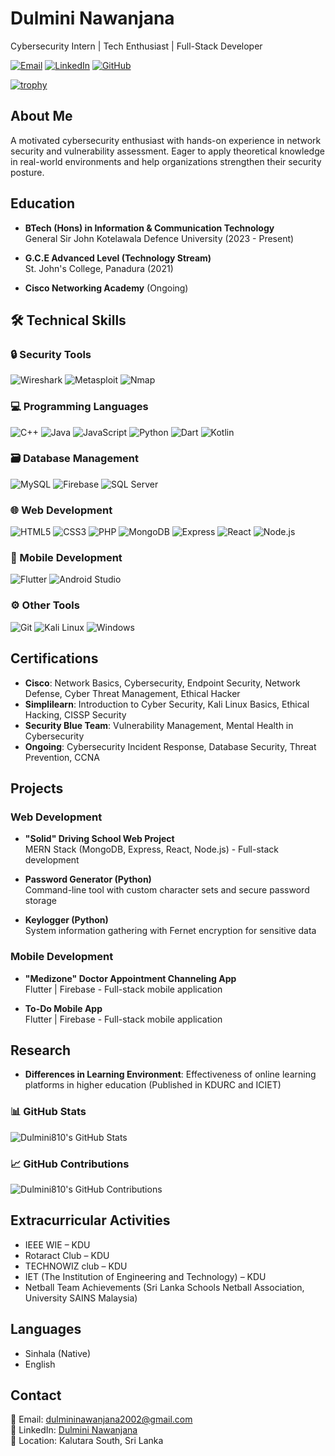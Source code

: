 # Dulmini Nawanjana

Cybersecurity Intern | Tech Enthusiast | Full-Stack Developer

[![Email](https://img.shields.io/badge/Email-dulmininawanjana2002%40gmail.com-red?style=flat&logo=gmail)](mailto:dulmininawanjana2002@gmail.com)
[![LinkedIn](https://img.shields.io/badge/LinkedIn-Dulmini_Nawanjana-blue?style=flat&logo=linkedin)](https://www.linkedin.com/in/dulmininawanjana-815b44266)
[![GitHub](https://img.shields.io/badge/GitHub-Dulmini810-black?style=flat&logo=github)](https://github.com/Dulmini810)

[![trophy](https://github-profile-trophy.vercel.app/?username=Dulmini810&theme=gruvbox)](https://github.com/ryo-ma/github-profile-trophy)


## About Me

A motivated cybersecurity enthusiast with hands-on experience in network security and vulnerability assessment. Eager to apply theoretical knowledge in real-world environments and help organizations strengthen their security posture.

## Education

- **BTech (Hons) in Information & Communication Technology**  
  General Sir John Kotelawala Defence University (2023 - Present)

- **G.C.E Advanced Level (Technology Stream)**  
  St. John's College, Panadura (2021)

- **Cisco Networking Academy** (Ongoing)

## 🛠️ Technical Skills

### 🔒 Security Tools
![Wireshark](https://img.shields.io/badge/Wireshark-1679A7?style=flat&logo=wireshark&logoColor=white)
![Metasploit](https://img.shields.io/badge/Metasploit-252A2F?style=flat&logo=metasploit&logoColor=white)
![Nmap](https://img.shields.io/badge/Nmap-FFFFFF?style=flat&logo=nmap&logoColor=black)

### 💻 Programming Languages
![C++](https://img.shields.io/badge/C++-00599C?style=flat&logo=c%2B%2B&logoColor=white)
![Java](https://img.shields.io/badge/Java-007396?style=flat&logo=java&logoColor=white)
![JavaScript](https://img.shields.io/badge/JavaScript-F7DF1E?style=flat&logo=javascript&logoColor=black)
![Python](https://img.shields.io/badge/Python-3776AB?style=flat&logo=python&logoColor=white)
![Dart](https://img.shields.io/badge/Dart-0175C2?style=flat&logo=dart&logoColor=white)
![Kotlin](https://img.shields.io/badge/Kotlin-7F52FF?style=flat&logo=kotlin&logoColor=white)

### 🗃️ Database Management
![MySQL](https://img.shields.io/badge/MySQL-4479A1?style=flat&logo=mysql&logoColor=white)
![Firebase](https://img.shields.io/badge/Firebase-FFCA28?style=flat&logo=firebase&logoColor=black)
![SQL Server](https://img.shields.io/badge/SQL_Server-CC2927?style=flat&logo=microsoft-sql-server&logoColor=white)

### 🌐 Web Development
![HTML5](https://img.shields.io/badge/HTML5-E34F26?style=flat&logo=html5&logoColor=white)
![CSS3](https://img.shields.io/badge/CSS3-1572B6?style=flat&logo=css3&logoColor=white)
![PHP](https://img.shields.io/badge/PHP-777BB4?style=flat&logo=php&logoColor=white)
![MongoDB](https://img.shields.io/badge/MongoDB-47A248?style=flat&logo=mongodb&logoColor=white)
![Express](https://img.shields.io/badge/Express-000000?style=flat&logo=express&logoColor=white)
![React](https://img.shields.io/badge/React-61DAFB?style=flat&logo=react&logoColor=black)
![Node.js](https://img.shields.io/badge/Node.js-339933?style=flat&logo=node.js&logoColor=white)

### 📱 Mobile Development
![Flutter](https://img.shields.io/badge/Flutter-02569B?style=flat&logo=flutter&logoColor=white)
![Android Studio](https://img.shields.io/badge/Android_Studio-3DDC84?style=flat&logo=android-studio&logoColor=white)

### ⚙️ Other Tools
![Git](https://img.shields.io/badge/Git-F05032?style=flat&logo=git&logoColor=white)
![Kali Linux](https://img.shields.io/badge/Kali_Linux-557C94?style=flat&logo=kalilinux&logoColor=white)
![Windows](https://img.shields.io/badge/Windows-0078D6?style=flat&logo=windows&logoColor=white)

## Certifications

- **Cisco**: Network Basics, Cybersecurity, Endpoint Security, Network Defense, Cyber Threat Management, Ethical Hacker
- **Simplilearn**: Introduction to Cyber Security, Kali Linux Basics, Ethical Hacking, CISSP Security
- **Security Blue Team**: Vulnerability Management, Mental Health in Cybersecurity
- **Ongoing**: Cybersecurity Incident Response, Database Security, Threat Prevention, CCNA

## Projects

### Web Development
- **"Solid" Driving School Web Project**  
  MERN Stack (MongoDB, Express, React, Node.js) - Full-stack development

- **Password Generator (Python)**  
  Command-line tool with custom character sets and secure password storage

- **Keylogger (Python)**  
  System information gathering with Fernet encryption for sensitive data

### Mobile Development
- **"Medizone" Doctor Appointment Channeling App**  
  Flutter | Firebase - Full-stack mobile application

- **To-Do Mobile App**  
  Flutter | Firebase - Full-stack mobile application

## Research

- **Differences in Learning Environment**: Effectiveness of online learning platforms in higher education (Published in KDURC and ICIET)

### 📊 GitHub Stats

![Dulmini810's GitHub Stats](https://github-readme-stats.vercel.app/api?username=Dulmini810&show_icons=true&count_private=true&hide=prs&theme=gruvbox)

### 📈 GitHub Contributions

![Dulmini810's GitHub Contributions](https://github-readme-streak-stats.herokuapp.com/?user=Dulmini810&theme=gruvbox)






## Extracurricular Activities

- IEEE WIE – KDU
- Rotaract Club – KDU
- TECHNOWIZ club – KDU
- IET (The Institution of Engineering and Technology) – KDU
- Netball Team Achievements (Sri Lanka Schools Netball Association, University SAINS Malaysia)

## Languages

- Sinhala (Native)
- English

## Contact

📧 Email: [dulmininawanjana2002@gmail.com](mailto:dulmininawanjana2002@gmail.com)  
🔗 LinkedIn: [Dulmini Nawanjana](https://www.linkedin.com/in/dulmininawanjana-815b44266)  
📍 Location: Kalutara South, Sri Lanka
